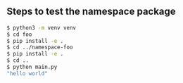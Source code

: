 ## Steps to test the namespace package

```bash
$ python3 -m venv venv
$ cd foo
$ pip install -e .
$ cd ../namespace-foo
$ pip install -e .
$ cd ..
$ python main.py
"hello world"
```
